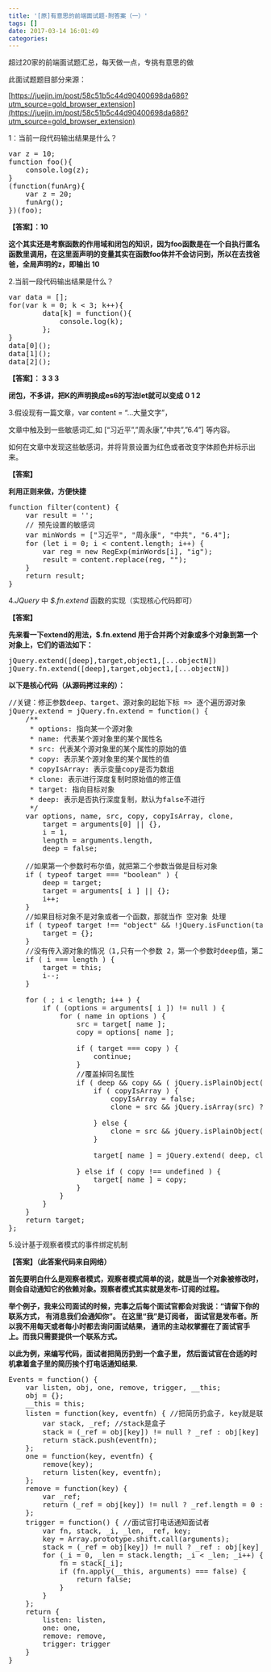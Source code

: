 ```yaml
---
title: '[原]有意思的前端面试题-附答案（一）'
tags: []
date: 2017-03-14 16:01:49
categories:
---
```


超过20家的前端面试题汇总，每天做一点，专挑有意思的做 

  此面试题题目部分来源： 

  [https://juejin.im/post/58c51b5c44d90400698da686?utm_source=gold_browser_extension](https://juejin.im/post/58c51b5c44d90400698da686?utm_source=gold_browser_extension)


1：当前一段代码输出结果是什么？

<pre class="prettyprint"><span class="hljs-keyword">var</span> z = <span class="hljs-number">10</span>;
<span class="hljs-function"><span class="hljs-keyword">function</span> <span class="hljs-title">foo</span><span class="hljs-params">()</span>{</span>
    console.log(z);
}
(<span class="hljs-function"><span class="hljs-keyword">function</span><span class="hljs-params">(funArg)</span>{</span>
    <span class="hljs-keyword">var</span> z = <span class="hljs-number">20</span>;
    funArg();
})(foo);</pre>

**【答案】：10** 

**这个其实还是考察函数的作用域和闭包的知识，因为foo函数是在一个自执行匿名函数里调用，在这里面声明的变量其实在函数foo体并不会访问到，所以在去找爸爸，全局声明的z，即输出 10**



2.当前一段代码输出结果是什么？

<pre class="prettyprint"><span class="hljs-title">var</span> <span class="hljs-typedef"><span class="hljs-keyword">data</span> = [];</span>
<span class="hljs-title">for</span>(var k = <span class="hljs-number">0</span>; k &lt; <span class="hljs-number">3</span>; k++){
        <span class="hljs-typedef"><span class="hljs-keyword">data</span>[k] = function<span class="hljs-container">()</span><span class="hljs-container">{
            <span class="hljs-title">console</span>.<span class="hljs-title">log</span>(<span class="hljs-title">k</span>);
        }</span>;</span>
}
<span class="hljs-typedef"><span class="hljs-keyword">data</span>[0]<span class="hljs-container">()</span>;</span>
<span class="hljs-typedef"><span class="hljs-keyword">data</span>[1]<span class="hljs-container">()</span>;</span>
<span class="hljs-typedef"><span class="hljs-keyword">data</span>[2]<span class="hljs-container">()</span>;</span></pre>

**【答案】： 3 3 3**  

**闭包，不多讲，把K的声明换成es6的写法let就可以变成 0 1 2**



3.假设现有一篇文章，var content = “…大量文字”， 

文章中触及到一些敏感词汇,如 [“习近平”,”周永康”,”中共”,”6.4”] 等内容。 

如何在文章中发现这些敏感词，并将背景设置为红色或者改变字体颜色并标示出来。

**【答案】** 

**利用正则来做，方便快捷**

<pre class="prettyprint"><span class="hljs-function"><span class="hljs-keyword">function</span> <span class="hljs-title">filter</span><span class="hljs-params">(content)</span> {</span>
    <span class="hljs-keyword">var</span> result = <span class="hljs-string">''</span>;
    <span class="hljs-comment">// 预先设置的敏感词</span>
    <span class="hljs-keyword">var</span> minWords = [<span class="hljs-string">"习近平"</span>, <span class="hljs-string">"周永康"</span>, <span class="hljs-string">"中共"</span>, <span class="hljs-string">"6.4"</span>];
    <span class="hljs-keyword">for</span> (<span class="hljs-keyword">let</span> i = <span class="hljs-number">0</span>; i &lt; content.length; i++) {
        <span class="hljs-keyword">var</span> reg = <span class="hljs-keyword">new</span> <span class="hljs-built_in">RegExp</span>(minWords[i], <span class="hljs-string">"ig"</span>);
        result = content.replace(reg, <span class="hljs-string">""</span>);
    }
    <span class="hljs-keyword">return</span> result;
}</pre>



4._JQuery_ 中 _$.fn.extend_ 函数的实现（实现核心代码即可） 

**【答案】** 

**先来看一下extend的用法，$.fn.extend 用于合并两个对象或多个对象到第一个对象上，它们的语法如下：**

<pre class="prettyprint">jQuery<span class="hljs-preprocessor">.extend</span>([deep],target,object1,[..<span class="hljs-preprocessor">.objectN</span>])
jQuery<span class="hljs-preprocessor">.fn</span><span class="hljs-preprocessor">.extend</span>([deep],target,object1,[..<span class="hljs-preprocessor">.objectN</span>])</pre>

**以下是核心代码（从源码拷过来的）：**

<pre class="prettyprint"><span class="hljs-comment">//关键：修正参数deep、target、源对象的起始下标 =&gt; 逐个遍历源对象    </span>
jQuery.extend = jQuery.fn.extend = <span class="hljs-function"><span class="hljs-keyword">function</span><span class="hljs-params">()</span> {</span>
    <span class="hljs-comment">/** 
     * options: 指向某一个源对象
     * name: 代表某个源对象里的某个属性名
     * src: 代表某个源对象里的某个属性的原始的值
     * copy: 表示某个源对象里的某个属性的值
     * copyIsArray: 表示变量copy是否为数组
     * clone: 表示进行深度复制时原始值的修正值
     * target: 指向目标对象
     * deep: 表示是否执行深度复制，默认为false不进行
     */</span>
    <span class="hljs-keyword">var</span> options, name, src, copy, copyIsArray, clone,
        target = <span class="hljs-built_in">arguments</span>[<span class="hljs-number">0</span>] || {},
        i = <span class="hljs-number">1</span>,
        length = <span class="hljs-built_in">arguments</span>.length,
        deep = <span class="hljs-literal">false</span>;

    <span class="hljs-comment">//如果第一个参数时布尔值，就把第二个参数当做是目标对象</span>
    <span class="hljs-keyword">if</span> ( <span class="hljs-keyword">typeof</span> target === <span class="hljs-string">"boolean"</span> ) {
        deep = target;
        target = <span class="hljs-built_in">arguments</span>[ i ] || {};
        i++;
    }
    <span class="hljs-comment">//如果目标对象不是对象或者一个函数，那就当作 空对象 处理</span>
    <span class="hljs-keyword">if</span> ( <span class="hljs-keyword">typeof</span> target !== <span class="hljs-string">"object"</span> &amp;&amp; !jQuery.isFunction(target) ) {
        target = {};
    }
    <span class="hljs-comment">//没有传入源对象的情况（1,只有一个参数 2，第一个参数时deep值，第二个参数是参数）</span>
    <span class="hljs-keyword">if</span> ( i === length ) {
        target = <span class="hljs-keyword">this</span>;
        i--;
    }

    <span class="hljs-keyword">for</span> ( ; i &lt; length; i++ ) {
        <span class="hljs-keyword">if</span> ( (options = <span class="hljs-built_in">arguments</span>[ i ]) != <span class="hljs-literal">null</span> ) {
            <span class="hljs-keyword">for</span> ( name <span class="hljs-keyword">in</span> options ) {
                src = target[ name ];
                copy = options[ name ];

                <span class="hljs-keyword">if</span> ( target === copy ) {
                    <span class="hljs-keyword">continue</span>;
                }
                <span class="hljs-comment">//覆盖掉同名属性</span>
                <span class="hljs-keyword">if</span> ( deep &amp;&amp; copy &amp;&amp; ( jQuery.isPlainObject(copy) || (copyIsArray = jQuery.isArray(copy)) ) ) {
                    <span class="hljs-keyword">if</span> ( copyIsArray ) {
                        copyIsArray = <span class="hljs-literal">false</span>;
                        clone = src &amp;&amp; jQuery.isArray(src) ? src : [];

                    } <span class="hljs-keyword">else</span> {
                        clone = src &amp;&amp; jQuery.isPlainObject(src) ? src : {};
                    }

                    target[ name ] = jQuery.extend( deep, clone, copy );

                } <span class="hljs-keyword">else</span> <span class="hljs-keyword">if</span> ( copy !== <span class="hljs-literal">undefined</span> ) {
                    target[ name ] = copy;
                }
            }
        }
    }
    <span class="hljs-keyword">return</span> target;
};</pre>



5.设计基于观察者模式的事件绑定机制 

**【答案】（此答案代码来自网络）** 

**首先要明白什么是观察者模式，观察者模式简单的说，就是当一个对象被修改时，则会自动通知它的依赖对象。观察者模式其实就是发布-订阅的过程。** 

**举个例子，我来公司面试的时候，完事之后每个面试官都会对我说：“请留下你的联系方式， 有消息我们会通知你”。 在这里“我”是订阅者， 面试官是发布者。所以我不用每天或者每小时都去询问面试结果， 通讯的主动权掌握在了面试官手上。而我只需要提供一个联系方式。** 

**以此为例，来编写代码，面试者把简历扔到一个盒子里， 然后面试官在合适的时机拿着盒子里的简历挨个打电话通知结果.**

<pre class="prettyprint">Events = <span class="hljs-function"><span class="hljs-keyword">function</span><span class="hljs-params">()</span> {</span>
    <span class="hljs-keyword">var</span> listen, obj, one, remove, trigger, __this;
    obj = {};
    __this = <span class="hljs-keyword">this</span>;
    listen = <span class="hljs-function"><span class="hljs-keyword">function</span><span class="hljs-params">(key, eventfn)</span> {</span> <span class="hljs-comment">//把简历扔盒子, key就是联系方式.</span>
        <span class="hljs-keyword">var</span> stack, _ref; <span class="hljs-comment">//stack是盒子</span>
        stack = (_ref = obj[key]) != <span class="hljs-literal">null</span> ? _ref : obj[key] = [];
        <span class="hljs-keyword">return</span> stack.push(eventfn);
    };
    one = <span class="hljs-function"><span class="hljs-keyword">function</span><span class="hljs-params">(key, eventfn)</span> {</span>
        remove(key);
        <span class="hljs-keyword">return</span> listen(key, eventfn);
    };
    remove = <span class="hljs-function"><span class="hljs-keyword">function</span><span class="hljs-params">(key)</span> {</span>
        <span class="hljs-keyword">var</span> _ref;
        <span class="hljs-keyword">return</span> (_ref = obj[key]) != <span class="hljs-literal">null</span> ? _ref.length = <span class="hljs-number">0</span> : <span class="hljs-keyword">void</span> <span class="hljs-number">0</span>;
    };
    trigger = <span class="hljs-function"><span class="hljs-keyword">function</span><span class="hljs-params">()</span> {</span> <span class="hljs-comment">//面试官打电话通知面试者</span>
        <span class="hljs-keyword">var</span> fn, stack, _i, _len, _ref, key;
        key = <span class="hljs-built_in">Array</span>.prototype.shift.call(<span class="hljs-built_in">arguments</span>);
        stack = (_ref = obj[key]) != <span class="hljs-literal">null</span> ? _ref : obj[key] = [];
        <span class="hljs-keyword">for</span> (_i = <span class="hljs-number">0</span>, _len = stack.length; _i &lt; _len; _i++) {
            fn = stack[_i];
            <span class="hljs-keyword">if</span> (fn.apply(__this, <span class="hljs-built_in">arguments</span>) === <span class="hljs-literal">false</span>) {
                <span class="hljs-keyword">return</span> <span class="hljs-literal">false</span>;
            }
        }
    };
    <span class="hljs-keyword">return</span> {
        listen: listen,
        one: one,
        remove: remove,
        trigger: trigger
    }
}</pre>
